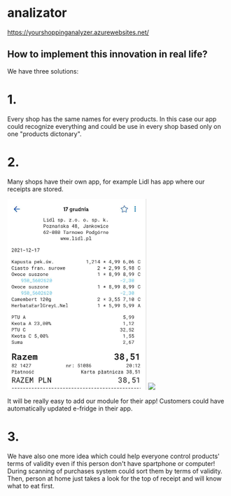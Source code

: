# analizator

https://yourshoppinganalyzer.azurewebsites.net/

 
## How to implement this innovation in real life?

We have three solutions:



# 1.
Every shop has the same names for every products. In this case our app could recognize everything and could be use in every shop based  only on one "products dictonary".

# 2. 
Many shops have their own app, for example Lidl has app where our receipts are stored.

![](materials/lidl1.png) ![](materials/lidl2.png)

It will be really easy to add our module for their app! Customers could have automatically updated e-fridge in their app.

# 3.
We have also one more idea which could help everyone control products' terms of validity even if this person don't have spartphone or computer!
During scanning of purchases system could sort them by terms of validity. Then, person at home just takes a look for the top of receipt and will know what to eat first.

